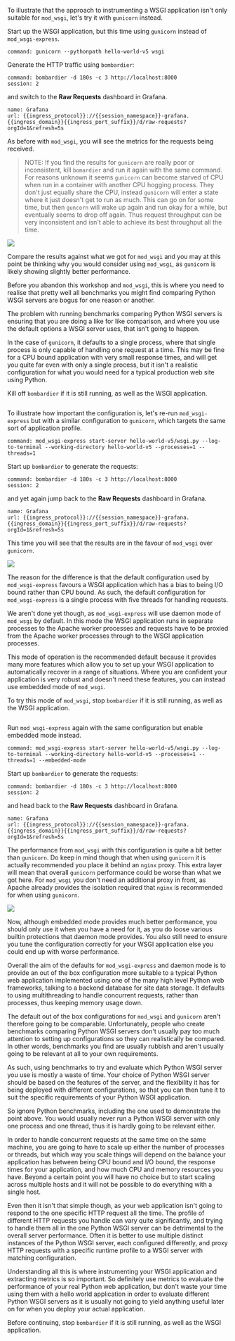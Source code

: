 To illustrate that the approach to instrumenting a WSGI application isn't only suitable for `mod_wsgi`, let's try it with `gunicorn` instead.

Start up the WSGI application, but this time using `gunicorn` instead of `mod_wsgi-express`.

```terminal:execute
command: gunicorn --pythonpath hello-world-v5 wsgi
```

Generate the HTTP traffic using `bombardier`:

```terminal:execute
command: bombardier -d 180s -c 3 http://localhost:8000
session: 2
```

and switch to the **Raw Requests** dashboard in Grafana.

```dashboard:reload-dashboard
name: Grafana
url: {{ingress_protocol}}://{{session_namespace}}-grafana.{{ingress_domain}}{{ingress_port_suffix}}/d/raw-requests?orgId=1&refresh=5s
```

As before with `mod_wsgi`, you will see the metrics for the requests being received.

> NOTE: If you find the results for `gunicorn` are really poor or inconsistent, kill `bomardier` and run it again with the same command. For reasons unknown it seems `gunicorn` can become starved of CPU when run in a container with another CPU hogging process. They don't just equally share the CPU, instead `gunicorn` will enter a state where it just doesn't get to run as much. This can go on for some time, but then `guncorn` will wake up again and run okay for a while, but eventually seems to drop off again. Thus request throughput can be very inconsistent and isn't able to achieve its best throughput all the time.

![](hello-world-v5-2-raw-requests.png)

Compare the results against what we got for `mod_wsgi` and you may at this point be thinking why you would consider using `mod_wsgi`, as `gunicorn` is likely showing slightly better performance.

Before you abandon this workshop and `mod_wsgi`, this is where you need to realise that pretty well all benchmarks you might find comparing Python WSGI servers are bogus for one reason or another.

The problem with running benchmarks comparing Python WSGI servers is ensuring that you are doing a like for like comparison, and where you use the default options a WSGI server uses, that isn't going to happen.

In the case of `gunicorn`, it defaults to a single process, where that single process is only capable of handling one request at a time. This may be fine for a CPU bound application with very small response times, and will get you quite far even with only a single process, but it isn't a realistic configuration for what you would need for a typical production web site using Python.

Kill off `bombardier` if it is still running, as well as the WSGI application.

```terminal:interrupt-all
```

To illustrate how important the configuration is, let's re-run `mod_wsgi-express` but with a similar configuration to `gunicorn`, which targets the same sort of application profile.

```terminal:execute
command: mod_wsgi-express start-server hello-world-v5/wsgi.py --log-to-terminal --working-directory hello-world-v5 --processes=1 --threads=1
```

Start up `bombardier` to generate the requests:

```terminal:execute
command: bombardier -d 180s -c 3 http://localhost:8000
session: 2
```

and yet again jump back to the **Raw Requests** dashboard in Grafana.

```dashboard:reload-dashboard
name: Grafana
url: {{ingress_protocol}}://{{session_namespace}}-grafana.{{ingress_domain}}{{ingress_port_suffix}}/d/raw-requests?orgId=1&refresh=5s
```

This time you will see that the results are in the favour of `mod_wsgi` over `gunicorn`.

![](hello-world-v5-3-raw-requests.png)

The reason for the difference is that the default configuration used by `mod_wsgi-express` favours a WSGI application which has a bias to being I/O bound rather than CPU bound. As such, the default configuration for `mod_wsgi-express` is a single process with five threads for handling requests.

We aren't done yet though, as `mod_wsgi-express` will use daemon mode of `mod_wsgi` by default. In this mode the WSGI application runs in separate processes to the Apache worker processes and requests have to be proxied from the Apache worker processes through to the WSGI application processes.

This mode of operation is the recommended default because it provides many more features which allow you to set up your WSGI application to automatically recover in a range of situations. Where you are confident your application is very robust and doesn't need these features, you can instead use embedded mode of `mod_wsgi`.

To try this mode of `mod_wsgi`, stop `bombardier` if it is still running, as well as the WSGI application.

```terminal:interrupt-all
```

Run `mod_wsgi-express` again with the same configuration but enable embedded mode instead.

```terminal:execute
command: mod_wsgi-express start-server hello-world-v5/wsgi.py --log-to-terminal --working-directory hello-world-v5 --processes=1 --threads=1 --embedded-mode
```

Start up `bombardier` to generate the requests:

```terminal:execute
command: bombardier -d 180s -c 3 http://localhost:8000
session: 2
```

and head back to the **Raw Requests** dashboard in Grafana.

```dashboard:reload-dashboard
name: Grafana
url: {{ingress_protocol}}://{{session_namespace}}-grafana.{{ingress_domain}}{{ingress_port_suffix}}/d/raw-requests?orgId=1&refresh=5s
```

The performance from `mod_wsgi` with this configuration is quite a bit better than `gunicorn`. Do keep in mind though that when using `gunicorn` it is actually recommended you place it behind an `nginx` proxy. This extra layer will mean that overall `gunicorn` performance could be worse than what we got here. For `mod_wsgi` you don't need an additional proxy in front, as Apache already provides the isolation required that `nginx` is recommended for when using `gunicorn`.

![](hello-world-v5-4-raw-requests.png)

Now, although embedded mode provides much better performance, you should only use it when you have a need for it, as you do loose various builtin protections that daemon mode provides. You also still need to ensure you tune the configuration correctly for your WSGI application else you could end up with worse performance.

Overall the aim of the defaults for `mod_wsgi-express` and daemon mode is to provide an out of the box configuration more suitable to a typical Python web application implemented using one of the many high level Python web frameworks, talking to a backend database for site data storage. It defaults to using multithreading to handle concurrent requests, rather than processes, thus keeping memory usage down.

The default out of the box configurations for `mod_wsgi` and `gunicorn` aren't therefore going to be comparable. Unfortunately, people who create benchmarks comparing Python WSGI servers don't usually pay too much attention to setting up configurations so they can realistically be compared. In other words, benchmarks you find are usually rubbish and aren't usually going to be relevant at all to your own requirements.

As such, using benchmarks to try and evaluate which Python WSGI server you use is mostly a waste of time. Your choice of Python WSGI server should be based on the features of the server, and the flexibility it has for being deployed with different configurations, so that you can then tune it to suit the specific requirements of your Python WSGI application.

So ignore Python benchmarks, including the one used to demonstrate the point above. You would usually never run a Python WSGI server with only one process and one thread, thus it is hardly going to be relevant either.

In order to handle concurrent requests at the same time on the same machine, you are going to have to scale up either the number of processes or threads, but which way you scale things will depend on the balance your application has between being CPU bound and I/O bound, the response times for your application, and how much CPU and memory resources you have. Beyond a certain point you will have no choice but to start scaling across multiple hosts and it will not be possible to do everything with a single host.

Even then it isn't that simple though, as your web application isn't going to respond to the one specific HTTP request all the time. The profile of different HTTP requests you handle can vary quite significantly, and trying to handle them all in the one Python WSGI server can be detrimental to the overall server performance. Often it is better to use multiple distinct instances of the Python WSGI server, each configured differently, and proxy HTTP requests with a specific runtime profile to a WSGI server with matching configuration.

Understanding all this is where instrumenting your WSGI application and extracting metrics is so important. So definitely use metrics to evaluate the performance of your real Python web application, but don't waste your time using them with a hello world application in order to evaluate different Python WSGI servers as it is usually not going to yield anything useful later on for when you deploy your actual application.

Before continuing, stop `bombardier` if it is still running, as well as the WSGI application.

```terminal:interrupt-all
```
